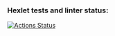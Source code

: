 ### Hexlet tests and linter status:
[![Actions Status](https://github.com/exroman/qa-engineer-project-84/actions/workflows/hexlet-check.yml/badge.svg)](https://github.com/exroman/qa-engineer-project-84/actions)